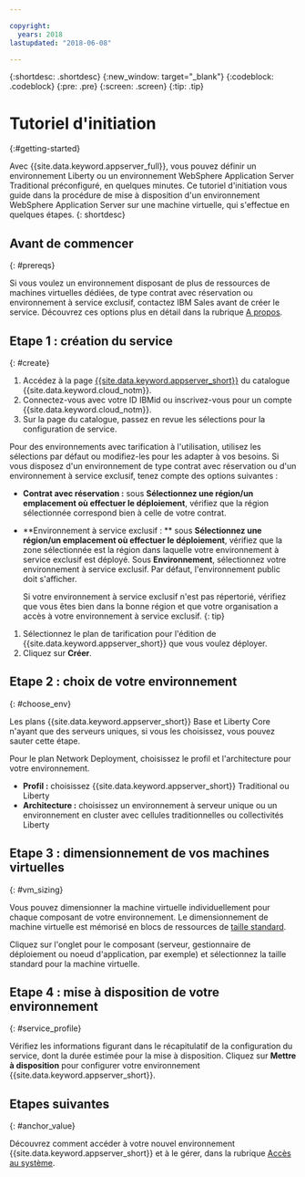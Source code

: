 ```yaml
---

copyright:
  years: 2018
lastupdated: "2018-06-08"

---
```


{:shortdesc: .shortdesc}
{:new_window: target="_blank"}
{:codeblock: .codeblock}
{:pre: .pre}
{:screen: .screen}
{:tip: .tip}


# Tutoriel d'initiation
{:#getting-started}

Avec {{site.data.keyword.appserver_full}}, vous pouvez définir un environnement Liberty ou un environnement WebSphere Application Server Traditional préconfiguré, en quelques minutes. Ce tutoriel d'initiation vous guide dans la procédure de mise à disposition d'un environnement WebSphere Application Server sur une machine virtuelle, qui s'effectue en quelques étapes.
{: shortdesc}

## Avant de commencer
{: #prereqs}

Si vous voulez un environnement disposant de plus de ressources de machines virtuelles dédiées, de type contrat avec réservation ou environnement à service exclusif, contactez IBM Sales avant de créer le service. Découvrez ces options plus en détail dans la rubrique [A propos](index.html).

## Etape 1 : création du service
{: #create}

1. Accédez à la page [{{site.data.keyword.appserver_short}}](https://console.bluemix.net/catalog/services/websphere-application-server) du catalogue {{site.data.keyword.cloud_notm}}.
1. Connectez-vous avec votre ID IBMid ou inscrivez-vous pour un compte {{site.data.keyword.cloud_notm}}.
1. Sur la page du catalogue, passez en revue les sélections pour la configuration de service.

  Pour des environnements avec tarification à l'utilisation, utilisez les sélections par défaut ou modifiez-les pour les adapter à vos besoins. Si vous disposez d'un environnement de type contrat avec réservation ou d'un environnement à service exclusif, tenez compte des options suivantes :

  * **Contrat avec réservation :** sous **Sélectionnez une région/un emplacement où effectuer le déploiement**, vérifiez que la région sélectionnée correspond bien à celle de votre contrat.

  * **Environnement à service exclusif : ** sous **Sélectionnez une région/un emplacement où effectuer le déploiement**, vérifiez que la zone sélectionnée est la région dans laquelle votre environnement à service exclusif est déployé. Sous **Environnement**, sélectionnez votre environnement à service exclusif. Par défaut, l'environnement public doit s'afficher.

    Si votre environnement à service exclusif n'est pas répertorié, vérifiez que vous êtes bien dans la bonne région et que votre organisation a accès à votre environnement à service exclusif. {: tip}
1. Sélectionnez le plan de tarification pour l'édition de {{site.data.keyword.appserver_short}} que vous voulez déployer.
1. Cliquez sur **Créer**.


## Etape 2 : choix de votre environnement
{: #choose_env}

Les plans {{site.data.keyword.appserver_short}} Base et Liberty Core n'ayant que des serveurs uniques, si vous les choisissez, vous pouvez sauter cette étape.

Pour le plan Network Deployment, choisissez le profil et l'architecture pour votre environnement.

* **Profil :** choisissez {{site.data.keyword.appserver_short}} Traditional ou Liberty
* **Architecture :** choisissez un environnement à serveur unique ou un environnement en cluster avec cellules traditionnelles ou collectivités Liberty


## Etape 3 : dimensionnement de vos machines virtuelles
{: #vm_sizing}

Vous pouvez dimensionner la machine virtuelle individuellement pour chaque composant de votre environnement. Le dimensionnement de machine virtuelle est mémorisé en blocs de ressources de [taille standard](index.html#vm-size).

Cliquez sur l'onglet pour le composant (serveur, gestionnaire de déploiement ou noeud d'application, par exemple) et sélectionnez la taille standard pour la machine virtuelle.

## Etape 4 : mise à disposition de votre environnement
{: #service_profile}

Vérifiez les informations figurant dans le récapitulatif de la configuration du service, dont la durée estimée pour la mise à disposition. Cliquez sur **Mettre à disposition** pour configurer votre environnement {{site.data.keyword.appserver_short}}.

## Etapes suivantes
{: #anchor_value}

Découvrez comment accéder à votre nouvel environnement {{site.data.keyword.appserver_short}} et à le gérer, dans la rubrique [Accès au système](systemAccess.html).
